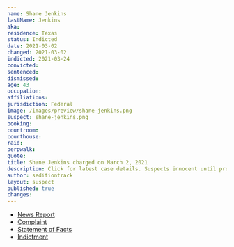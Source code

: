 ```yaml
---
name: Shane Jenkins
lastName: Jenkins
aka:
residence: Texas
status: Indicted
date: 2021-03-02
charged: 2021-03-02
indicted: 2021-03-24
convicted: 
sentenced: 
dismissed: 
age: 43
occupation:
affiliations:
jurisdiction: Federal
image: /images/preview/shane-jenkins.png
suspect: shane-jenkins.png
booking:
courtroom:
courthouse:
raid:
perpwalk:
quote:
title: Shane Jenkins charged on March 2, 2021
description: Click for latest case details. Suspects innocent until proven guilty.
author: seditiontrack
layout: suspect
published: true
charges:
---
```

- [News Report](https://www.keranews.org/news/2021-03-08/houston-man-arrested-after-wielding-hatchet-at-u-s-capitol-insurrection-fbi-says)
- [Complaint](https://extremism.gwu.edu/sites/g/files/zaxdzs2191/f/Shane%20Jenkins%20Criminal%20Complaint%20and%20Arrest%20Warrant_Redacted.pdf)
- [Statement of Facts](https://www.justice.gov/usao-dc/case-multi-defendant/file/1378901/download)
- [Indictment](https://www.justice.gov/usao-dc/case-multi-defendant/file/1380746/download)
